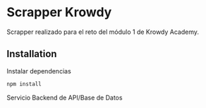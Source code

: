 # Scrapper Krowdy

Scrapper realizado para el reto del módulo 1 de Krowdy Academy.

## Installation

Instalar dependencias

```bash
npm install
```

Servicio Backend de API/Base de Datos
